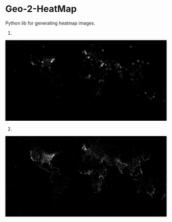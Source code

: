 # Geo-2-HeatMap
Python lib for generating heatmap images.

1.
![net](tests/100000_circles.jpg)

2.
![net](tests/full_points.jpg)
